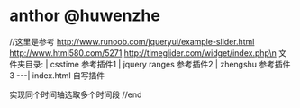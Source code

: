 # anthor @huwenzhe
//这里是参考
http://www.runoob.com/jqueryui/example-slider.html
http://www.html580.com/5271
http://timeglider.com/widget/index.php\n
文件夹目录:
 | csstime           参考插件1
 | jquery ranges     参考插件2
 | zhengshu          参考插件3
 ---| index.html     自写插件

 实现同个时间轴选取多个时间段
//end
